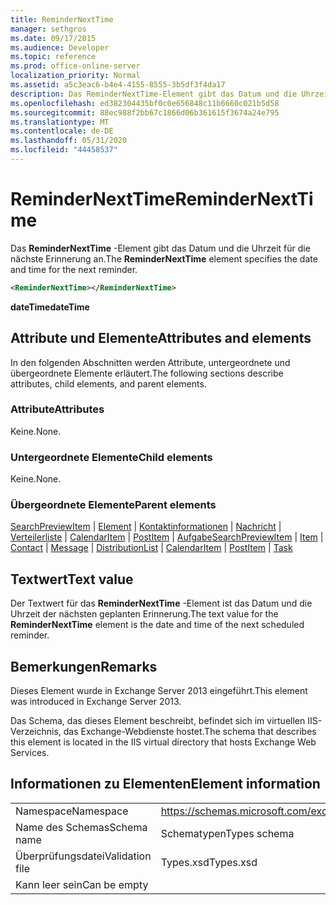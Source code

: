 ```yaml
---
title: ReminderNextTime
manager: sethgros
ms.date: 09/17/2015
ms.audience: Developer
ms.topic: reference
ms.prod: office-online-server
localization_priority: Normal
ms.assetid: a5c3eac6-b4e4-4155-8555-3b5df3f4da17
description: Das ReminderNextTime-Element gibt das Datum und die Uhrzeit für die nächste Erinnerung an.
ms.openlocfilehash: ed382304435bf0c0e656848c11b6660c021b5d58
ms.sourcegitcommit: 88ec988f2bb67c1866d06b361615f3674a24e795
ms.translationtype: MT
ms.contentlocale: de-DE
ms.lasthandoff: 05/31/2020
ms.locfileid: "44458537"
---
```

# <a name="remindernexttime"></a><span data-ttu-id="f6f39-103">ReminderNextTime</span><span class="sxs-lookup"><span data-stu-id="f6f39-103">ReminderNextTime</span></span>

<span data-ttu-id="f6f39-104">Das **ReminderNextTime** -Element gibt das Datum und die Uhrzeit für die nächste Erinnerung an.</span><span class="sxs-lookup"><span data-stu-id="f6f39-104">The **ReminderNextTime** element specifies the date and time for the next reminder.</span></span> 
  
```XML
<ReminderNextTime></ReminderNextTime>
```

 <span data-ttu-id="f6f39-105">**dateTime**</span><span class="sxs-lookup"><span data-stu-id="f6f39-105">**dateTime**</span></span>
## <a name="attributes-and-elements"></a><span data-ttu-id="f6f39-106">Attribute und Elemente</span><span class="sxs-lookup"><span data-stu-id="f6f39-106">Attributes and elements</span></span>

<span data-ttu-id="f6f39-107">In den folgenden Abschnitten werden Attribute, untergeordnete und übergeordnete Elemente erläutert.</span><span class="sxs-lookup"><span data-stu-id="f6f39-107">The following sections describe attributes, child elements, and parent elements.</span></span>
  
### <a name="attributes"></a><span data-ttu-id="f6f39-108">Attribute</span><span class="sxs-lookup"><span data-stu-id="f6f39-108">Attributes</span></span>

<span data-ttu-id="f6f39-109">Keine.</span><span class="sxs-lookup"><span data-stu-id="f6f39-109">None.</span></span>
  
### <a name="child-elements"></a><span data-ttu-id="f6f39-110">Untergeordnete Elemente</span><span class="sxs-lookup"><span data-stu-id="f6f39-110">Child elements</span></span>

<span data-ttu-id="f6f39-111">Keine.</span><span class="sxs-lookup"><span data-stu-id="f6f39-111">None.</span></span>
  
### <a name="parent-elements"></a><span data-ttu-id="f6f39-112">Übergeordnete Elemente</span><span class="sxs-lookup"><span data-stu-id="f6f39-112">Parent elements</span></span>

<span data-ttu-id="f6f39-113">[SearchPreviewItem](searchpreviewitem.md)  |  [Element](item.md)  |  [Kontaktinformationen](contact.md)  |  [Nachricht](message-ex15websvcsotherref.md)  |  [Verteilerliste](distributionlist.md)  |  [CalendarItem](calendaritem.md)  |  [PostItem](postitem.md)  |  [Aufgabe](task.md)</span><span class="sxs-lookup"><span data-stu-id="f6f39-113">[SearchPreviewItem](searchpreviewitem.md) | [Item](item.md) | [Contact](contact.md) | [Message](message-ex15websvcsotherref.md) | [DistributionList](distributionlist.md) | [CalendarItem](calendaritem.md) | [PostItem](postitem.md) | [Task](task.md)</span></span>
  
## <a name="text-value"></a><span data-ttu-id="f6f39-114">Textwert</span><span class="sxs-lookup"><span data-stu-id="f6f39-114">Text value</span></span>

<span data-ttu-id="f6f39-115">Der Textwert für das **ReminderNextTime** -Element ist das Datum und die Uhrzeit der nächsten geplanten Erinnerung.</span><span class="sxs-lookup"><span data-stu-id="f6f39-115">The text value for the **ReminderNextTime** element is the date and time of the next scheduled reminder.</span></span> 
  
## <a name="remarks"></a><span data-ttu-id="f6f39-116">Bemerkungen</span><span class="sxs-lookup"><span data-stu-id="f6f39-116">Remarks</span></span>

<span data-ttu-id="f6f39-117">Dieses Element wurde in Exchange Server 2013 eingeführt.</span><span class="sxs-lookup"><span data-stu-id="f6f39-117">This element was introduced in Exchange Server 2013.</span></span>
  
<span data-ttu-id="f6f39-118">Das Schema, das dieses Element beschreibt, befindet sich im virtuellen IIS-Verzeichnis, das Exchange-Webdienste hostet.</span><span class="sxs-lookup"><span data-stu-id="f6f39-118">The schema that describes this element is located in the IIS virtual directory that hosts Exchange Web Services.</span></span>
  
## <a name="element-information"></a><span data-ttu-id="f6f39-119">Informationen zu Elementen</span><span class="sxs-lookup"><span data-stu-id="f6f39-119">Element information</span></span>

|||
|:-----|:-----|
|<span data-ttu-id="f6f39-120">Namespace</span><span class="sxs-lookup"><span data-stu-id="f6f39-120">Namespace</span></span>  <br/> |https://schemas.microsoft.com/exchange/services/2006/types  <br/> |
|<span data-ttu-id="f6f39-121">Name des Schemas</span><span class="sxs-lookup"><span data-stu-id="f6f39-121">Schema name</span></span>  <br/> |<span data-ttu-id="f6f39-122">Schematypen</span><span class="sxs-lookup"><span data-stu-id="f6f39-122">Types schema</span></span>  <br/> |
|<span data-ttu-id="f6f39-123">Überprüfungsdatei</span><span class="sxs-lookup"><span data-stu-id="f6f39-123">Validation file</span></span>  <br/> |<span data-ttu-id="f6f39-124">Types.xsd</span><span class="sxs-lookup"><span data-stu-id="f6f39-124">Types.xsd</span></span>  <br/> |
|<span data-ttu-id="f6f39-125">Kann leer sein</span><span class="sxs-lookup"><span data-stu-id="f6f39-125">Can be empty</span></span>  <br/> ||
   

